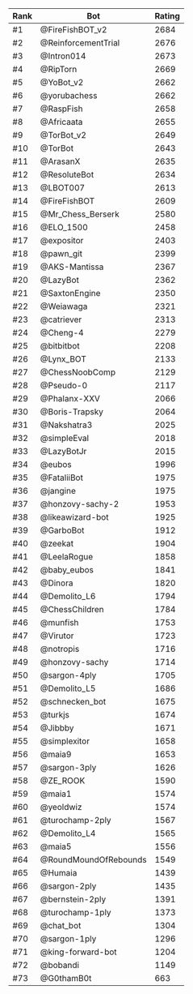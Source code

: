 Rank|Bot|Rating
---|---|---
#1|@FireFishBOT_v2|2684
#2|@ReinforcementTrial|2676
#3|@Intron014|2673
#4|@RipTorn|2669
#5|@YoBot_v2|2662
#6|@yorubachess|2662
#7|@RaspFish|2658
#8|@Africaata|2655
#9|@TorBot_v2|2649
#10|@TorBot|2643
#11|@ArasanX|2635
#12|@ResoluteBot|2634
#13|@LBOT007|2613
#14|@FireFishBOT|2609
#15|@Mr_Chess_Berserk|2580
#16|@ELO_1500|2458
#17|@expositor|2403
#18|@pawn_git|2399
#19|@AKS-Mantissa|2367
#20|@LazyBot|2362
#21|@SaxtonEngine|2350
#22|@Weiawaga|2321
#23|@catriever|2313
#24|@Cheng-4|2279
#25|@bitbitbot|2208
#26|@Lynx_BOT|2133
#27|@ChessNoobComp|2129
#28|@Pseudo-0|2117
#29|@Phalanx-XXV|2066
#30|@Boris-Trapsky|2064
#31|@Nakshatra3|2025
#32|@simpleEval|2018
#33|@LazyBotJr|2015
#34|@eubos|1996
#35|@FataliiBot|1975
#36|@jangine|1975
#37|@honzovy-sachy-2|1953
#38|@likeawizard-bot|1925
#39|@GarboBot|1912
#40|@zeekat|1904
#41|@LeelaRogue|1858
#42|@baby_eubos|1841
#43|@Dinora|1820
#44|@Demolito_L6|1794
#45|@ChessChildren|1784
#46|@munfish|1753
#47|@Virutor|1723
#48|@notropis|1716
#49|@honzovy-sachy|1714
#50|@sargon-4ply|1705
#51|@Demolito_L5|1686
#52|@schnecken_bot|1675
#53|@turkjs|1674
#54|@Jibbby|1671
#55|@simplexitor|1658
#56|@maia9|1653
#57|@sargon-3ply|1626
#58|@ZE_ROOK|1590
#59|@maia1|1574
#60|@yeoldwiz|1574
#61|@turochamp-2ply|1567
#62|@Demolito_L4|1565
#63|@maia5|1556
#64|@RoundMoundOfRebounds|1549
#65|@Humaia|1439
#66|@sargon-2ply|1435
#67|@bernstein-2ply|1391
#68|@turochamp-1ply|1373
#69|@chat_bot|1304
#70|@sargon-1ply|1296
#71|@king-forward-bot|1204
#72|@bobandi|1149
#73|@G0thamB0t|663
